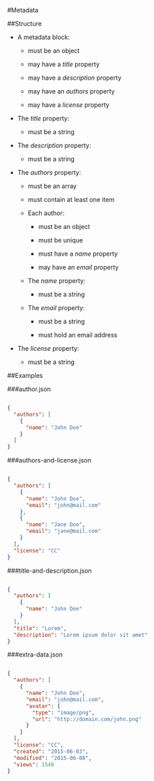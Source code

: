 #Metadata

##Structure

* A metadata block:

  * must be an object

  * may have a *title* property

  * may have a *description* property

  * may have an *authors* property

  * may have a *license* property

* The *title* property:

  * must be a string

* The *description* property:

  * must be a string

* The *authors* property:

  * must be an array

  * must contain at least one item

  * Each author:

    * must be an object

    * must be unique

    * must have a *name* property

    * may have an *email* property

  * The *name* property:

    * must be a string

  * The *email* property:

    * must be a string

    * must hold an email address

* The *license* property:

  * must be a string

##Examples

###author.json

```json

{
  "authors": [
    {
      "name": "John Doe"
    }
  ]
}

```

###authors-and-license.json

```json

{
  "authors": [
    {
      "name": "John Doe",
      "email": "john@mail.com"
    },
    {
      "name": "Jane Doe",
      "email": "jane@mail.com"
    }
  ],
  "license": "CC"
}

```

###title-and-description.json

```json

{
  "authors": [
    {
      "name": "John Doe"
    }
  ],
  "title": "Lorem",
  "description": "Lorem ipsum dolor sit amet"
}

```

###extra-data.json

```json

{
  "authors": [
    {
      "name": "John Doe",
      "email": "john@mail.com",
      "avatar": {
        "type": "image/png",
        "url": "http://domain.com/john.png"
      }
    }
  ],
  "license": "CC",
  "created": "2015-06-03",
  "modified": "2015-06-08",
  "views": 1546
}

```

